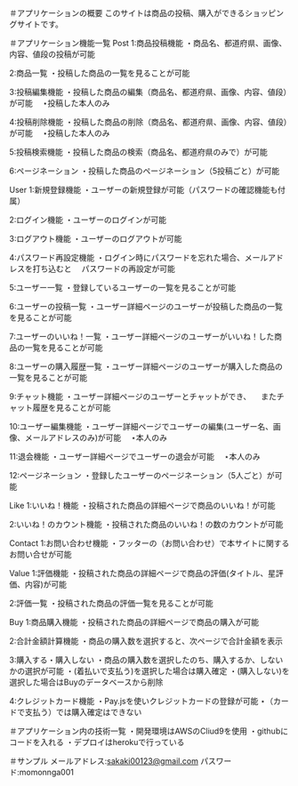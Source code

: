 ＃アプリケーションの概要
このサイトは商品の投稿、購入ができるショッピングサイトです。

＃アプリケーション機能一覧
Post
1:商品投稿機能
・商品名、都道府県、画像、内容、値段の投稿が可能

2:商品一覧 
・投稿した商品の一覧を見ることが可能

3:投稿編集機能
・投稿した商品の編集（商品名、都道府県、画像、内容、値段）が可能
　⋆投稿した本人のみ

4:投稿削除機能
・投稿した商品の削除（商品名、都道府県、画像、内容、値段）が可能
　⋆投稿した本人のみ

5:投稿検索機能
・投稿した商品の検索（商品名、都道府県のみで）が可能

6:ページネーション
・投稿した商品のページネーション（5投稿ごと）が可能


User
1:新規登録機能
・ユーザーの新規登録が可能（パスワードの確認機能も付属）

2:ログイン機能
・ユーザーのログインが可能

3:ログアウト機能
・ユーザーのログアウトが可能

4:パスワード再設定機能
・ログイン時にパスワードを忘れた場合、メールアドレスを打ち込むと
　パスワードの再設定が可能

5:ユーザー一覧 
・登録しているユーザーの一覧を見ることが可能

6:ユーザーの投稿一覧 
・ユーザー詳細ページのユーザーが投稿した商品の一覧を見ることが可能

7:ユーザーのいいね！一覧 
・ユーザー詳細ページのユーザーがいいね！した商品の一覧を見ることが可能

8:ユーザーの購入履歴一覧 
・ユーザー詳細ページのユーザーが購入した商品の一覧を見ることが可能

9:チャット機能
・ユーザー詳細ページのユーザーとチャットができ、
　またチャット履歴を見ることが可能

10:ユーザー編集機能
・ユーザー詳細ページでユーザーの編集(ユーザー名、画像、メールアドレスのみ)が可能
　⋆本人のみ

11:退会機能
・ユーザー詳細ページでユーザーの退会が可能
　⋆本人のみ

12:ページネーション
・登録したユーザーのページネーション（5人ごと）が可能


Like
1:いいね！機能
・投稿された商品の詳細ページで商品のいいね！が可能

2:いいね！のカウント機能
・投稿された商品のいいね！の数のカウントが可能


Contact
1:お問い合わせ機能
・フッターの（お問い合わせ）で本サイトに関するお問い合せが可能


Value
1:評価機能
・投稿された商品の詳細ページで商品の評価(タイトル、星評価、内容)が可能

2:評価一覧
・投稿された商品の評価一覧を見ることが可能


Buy
1:商品購入機能
・投稿された商品の詳細ページで商品の購入が可能

2:合計金額計算機能
・商品の購入数を選択すると、次ページで合計金額を表示

3:購入する・購入しない
・商品の購入数を選択したのち、購入するか、しないかの選択が可能
・(着払いで支払う)を選択した場合は購入確定
・(購入しない)を選択した場合はBuyのデータベースから削除

4:クレジットカード機能
・Pay.jsを使いクレジットカードの登録が可能
  ⋆（カードで支払う）では購入確定はできない
  
  
＃アプリケーション内の技術一覧
・開発環境はAWSのCliud9を使用
・githubにコードを入れる
・デプロイはherokuで行っている

＃サンプル
メールアドレス:sakaki00123@gmail.com
パスワード:momonnga001